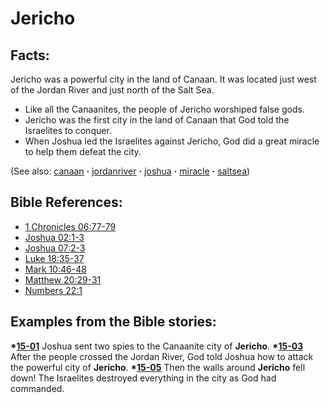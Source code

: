# Jericho #

## Facts: ##

Jericho was a powerful city in the land of Canaan. It was located just west of the Jordan River and just north of the Salt Sea.

* Like all the Canaanites, the people of Jericho worshiped false gods.
* Jericho was the first city in the land of Canaan that God told the Israelites to conquer.
* When Joshua led the Israelites against Jericho, God did a great miracle to help them defeat the city.

(See also: [canaan](../other/canaan.md) **·** [jordanriver](../other/jordanriver.md) **·** [joshua](../other/joshua.md) **·** [miracle](../kt/miracle.md) **·** [saltsea](../other/saltsea.md))

## Bible References: ##

* [1 Chronicles 06:77-79](https://door43.org/en/bible/notes/1ch/06/77)
* [Joshua 02:1-3](https://door43.org/en/bible/notes/jos/02/01)
* [Joshua 07:2-3](https://door43.org/en/bible/notes/jos/07/02)
* [Luke 18:35-37](https://door43.org/en/bible/notes/luk/18/35)
* [Mark 10:46-48](https://door43.org/en/bible/notes/mrk/10/46)
* [Matthew 20:29-31](https://door43.org/en/bible/notes/mat/20/29)
* [Numbers 22:1](https://door43.org/en/bible/notes/num/22/01)

## Examples from the Bible stories: ##

  __*[15-01](https://door43.org/en/obs/notes/frames/15-01)__ Joshua sent two spies to the Canaanite city of __Jericho__.
  __*[15-03](https://door43.org/en/obs/notes/frames/15-03)__ After the people crossed the Jordan River, God told Joshua how to attack the powerful city of __Jericho__.
  __*[15-05](https://door43.org/en/obs/notes/frames/15-05)__ Then the walls around __Jericho__ fell down! The Israelites destroyed everything in the city as God had commanded.



